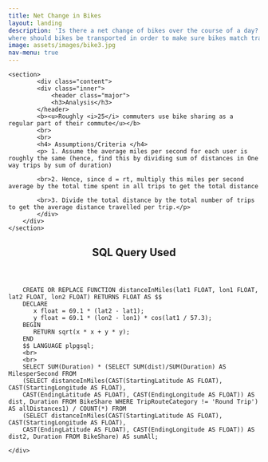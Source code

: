 ```yaml
---
title: Net Change in Bikes
layout: landing
description: 'Is there a net change of bikes over the course of a day? If so, when and
where should bikes be transported in order to make sure bikes match travel patterns?'
image: assets/images/bike3.jpg
nav-menu: true
---
```


<!-- Main -->
<div id="main">

<!-- One -->
<section id="two" class="spotlights">

	<section>
			<div class="content">
			<div class="inner">
				<header class="major">
				<h3>Analysis</h3>
			</header>
			<b><u>Roughly <i>25</i> commuters use bike sharing as a regular part of their commute</u></b>
			<br>
			<br>
			<h4> Assumptions/Criteria </h4>
			<p> 1. Assume the average miles per second for each user is roughly the same (hence, find this by dividing sum of distances in One way trips by sum of duration)

			<br>2. Hence, since d = rt, multiply this miles per second average by the total time spent in all trips to get the total distance

			<br>3. Divide the total distance by the total number of trips to get the average distance travelled per trip.</p>
			</div>
		</div>
	</section>
</section>

<!-- Two -->
<section id="three">
	<div class="inner">
		<header class="major">
			<h2>SQL Query Used</h2>
		</header>

		CREATE OR REPLACE FUNCTION distanceInMiles(lat1 FLOAT, lon1 FLOAT, lat2 FLOAT, lon2 FLOAT) RETURNS FLOAT AS $$
		DECLARE
		   x float = 69.1 * (lat2 - lat1);
		   y float = 69.1 * (lon2 - lon1) * cos(lat1 / 57.3);
		BEGIN
		   RETURN sqrt(x * x + y * y);
		END
		$$ LANGUAGE plpgsql;
		<br>
		<br>
		SELECT SUM(Duration) * (SELECT SUM(dist)/SUM(Duration) AS MilesperSecond FROM
		(SELECT distanceInMiles(CAST(StartingLatitude AS FLOAT), CAST(StartingLongitude AS FLOAT),
		CAST(EndingLatitude AS FLOAT), CAST(EndingLongitude AS FLOAT)) AS dist, Duration FROM BikeShare WHERE TripRouteCategory != 'Round Trip') AS allDistances1) / COUNT(*) FROM
		(SELECT distanceInMiles(CAST(StartingLatitude AS FLOAT), CAST(StartingLongitude AS FLOAT),
		CAST(EndingLatitude AS FLOAT), CAST(EndingLongitude AS FLOAT)) AS dist2, Duration FROM BikeShare) AS sumAll;

	</div>
</section>

</div>
